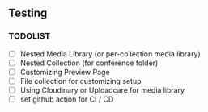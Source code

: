 ## Testing

### TODOLIST

- [ ] Nested Media Library (or per-collection media library)
- [ ] Nested Collection (for conference folder)
- [ ] Customizing Preview Page
- [ ] File collection for customizing setup
- [ ] Using Cloudinary or Uploadcare for media library
- [ ] set github action for CI / CD

